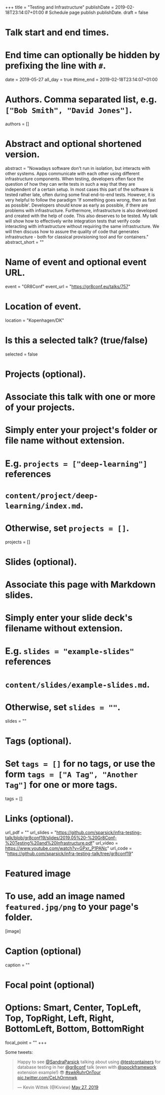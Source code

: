 +++
title = "Testing and Infrastructure"
publishDate = 2019-02-18T23:14:07+01:00  # Schedule page publish publishDate.
draft = false

# Talk start and end times.
#   End time can optionally be hidden by prefixing the line with `#`.
date = 2019-05-27
all_day = true
#time_end = 2019-02-18T23:14:07+01:00

# Authors. Comma separated list, e.g. `["Bob Smith", "David Jones"]`.
authors = []

# Abstract and optional shortened version.
abstract = "Nowadays software don't run in isolation, but interacts with other systems. Apps communicate with each other using different infrastructure components. When testing, developers often face the question of how they can write tests in such a way that they are independent of a certain setup. In most cases this part of the software is tested rather late, often during some final end-to-end tests. However, it is very helpful to follow the paradigm 'If something goes wrong, then as fast as possible'. Developers should know as early as possible, if there are problems with infrastructure. Furthermore, infrastructure is also developed and created with the help of code. This also deserves to be tested. My talk will show how to effectively write integration tests that verify code interacting with infrastructure without requiring the same infrastructure. We will then discuss how to assure the quality of code that generates infrastructure - both for classical provisioning tool and for containers."
abstract_short = ""

# Name of event and optional event URL.
event = "GR8Conf"
event_url = "https://gr8conf.eu/talks/757"

# Location of event.
location = "Kopenhagen/DK"

# Is this a selected talk? (true/false)
selected = false

# Projects (optional).
#   Associate this talk with one or more of your projects.
#   Simply enter your project's folder or file name without extension.
#   E.g. `projects = ["deep-learning"]` references
#   `content/project/deep-learning/index.md`.
#   Otherwise, set `projects = []`.
projects = []

# Slides (optional).
#   Associate this page with Markdown slides.
#   Simply enter your slide deck's filename without extension.
#   E.g. `slides = "example-slides"` references
#   `content/slides/example-slides.md`.
#   Otherwise, set `slides = ""`.
slides = ""

# Tags (optional).
#   Set `tags = []` for no tags, or use the form `tags = ["A Tag", "Another Tag"]` for one or more tags.
tags = []

# Links (optional).
url_pdf = ""
url_slides = "https://github.com/sparsick/infra-testing-talk/blob/gr8conf19/slides/2019.05%20-%20Gr8Conf-%20Testing%20and%20Infrastructure.pdf"
url_video = https://www.youtube.com/watch?v=GPxr_P1PANc"
url_code = "https://github.com/sparsick/infra-testing-talk/tree/gr8conf19"

# Featured image
# To use, add an image named `featured.jpg/png` to your page's folder.
[image]
  # Caption (optional)
  caption = ""

  # Focal point (optional)
  # Options: Smart, Center, TopLeft, Top, TopRight, Left, Right, BottomLeft, Bottom, BottomRight
  focal_point = ""
+++

Some tweets:

<blockquote class="twitter-tweet" data-partner="tweetdeck"><p lang="en" dir="ltr">Happy to see <a href="https://twitter.com/SandraParsick?ref_src=twsrc%5Etfw">@SandraParsick</a> talking about using <a href="https://twitter.com/testcontainers?ref_src=twsrc%5Etfw">@testcontainers</a> for database testing in her <a href="https://twitter.com/gr8conf?ref_src=twsrc%5Etfw">@gr8conf</a> talk (even with <a href="https://twitter.com/spockframework?ref_src=twsrc%5Etfw">@spockframework</a> extension example!) 😎 <a href="https://twitter.com/hashtag/swkRuhrOnTour?src=hash&amp;ref_src=twsrc%5Etfw">#swkRuhrOnTour</a> <a href="https://t.co/CeLhOrmnwk">pic.twitter.com/CeLhOrmnwk</a></p>&mdash; Kevin Wittek (@Kiview) <a href="https://twitter.com/Kiview/status/1133029010408181760?ref_src=twsrc%5Etfw">May 27, 2019</a></blockquote>
<script async src="https://platform.twitter.com/widgets.js" charset="utf-8"></script>
